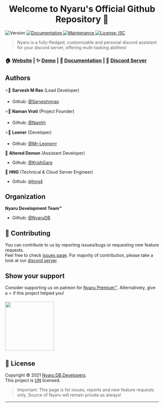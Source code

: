 <h1 align="center">Welcome to Nyaru's Official Github Repository 👋</h1>
<p>
  <img alt="Version" src="https://img.shields.io/badge/version-2.0.2-blue.svg?cacheSeconds=2592000" />
  <a href="https://github.com/NyaruDB/bot#readme" target="_blank">
    <img alt="Documentation" src="https://img.shields.io/badge/documentation-yes-brightgreen.svg" />
  </a>
  <a href="https://github.com/NyaruDB/bot/graphs/commit-activity" target="_blank">
    <img alt="Maintenance" src="https://img.shields.io/badge/Maintained%3F-yes-green.svg" />
  </a>
  <a href="https://github.com/NyaruDB/bot/blob/master/LICENSE" target="_blank">
    <img alt="License: ISC" src="https://img.shields.io/github/license/NyaruDB/Nyaru Discord Bot" />
  </a>
</p>

> Nyaru is a fully-fledged, customizable and personal discord assistant for your discord server, offering multi-tasking abilities!

### 🏠 [Website](https://nyaru.xyz) | ✨ [Demo](https://go.nyaru.xyz/invite) | 📄 [Documentation](https://docs.nyaru.xyz/) | 💖 [Discord Server](https://go.nyaru.xyz/discord)

## Authors

⭐👤 **Sarvesh M Rao** (Lead Developer)

- Github: [@Sarveshmrao](https://github.com/Sarveshmrao)

⭐👤 **Naman Vrati** (Project Founder)

- Github: [@NamVr](https://github.com/NamVr)

⭐👤 **Leoner** (Developer)

- Github: [@Mr-Leonerrr](https://github.com/Mr-Leonerrr)

👤 **Altered Demon** (Assistant Developer)

- Github: [@KrishGarg](https://github.com/KrishGarg)

👤 **HNG** (Technical & Cloud Server Engineer)

- Github: [@hng4](https://github.com/hng4)

## Organization

**Nyaru Development Team™**

- Github: [@NyaruDB](https://github.com/NyaruDB)

## 🤝 Contributing

You can contribute to us by reporting issues/bugs or requesting new feature requests. <br />Feel free to check [issues page](https://github.com/NyaruDB/bot/issues). For majority of contribution, please take a look at our [discord server](https://go.nyaru.xyz/discord 'Amazing Community aroud Nyaru, with many nitro giveaways!').

## Show your support

Consider supporting us on patreon for [Nyaru Premium™](https://docs.nyaru.xyz/premium). Alternatively, give a ⭐️ if this project helped you!

<a href="https://www.patreon.com/NyaruBot">
  <img src="https://c5.patreon.com/external/logo/become_a_patron_button@2x.png" width="160">
</a>

## 📝 License

Copyright © 2021 [Nyaru DB Developers](https://github.com/NyaruDB).<br />
This project is [UN](https://github.com/NyaruDB/bot/blob/master/LICENSE) licensed.
> Important: This page is for issues, reports and new feature requests only. Source of Nyaru will remain private as always!

---
